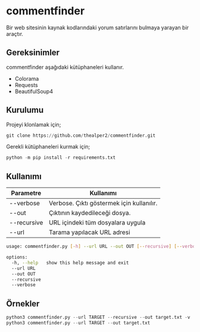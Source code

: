 # commentfinder

Bir web sitesinin kaynak kodlarındaki yorum satırlarını bulmaya yarayan bir araçtır.

## Gereksinimler

commentfinder aşağıdaki kütüphaneleri kullanır.

* Colorama
* Requests
* BeautifulSoup4

## Kurulumu

Projeyi klonlamak için;

```python
git clone https://github.com/thealper2/commentfinder.git
```
Gerekli kütüphaneleri kurmak için;

```python
python -m pip install -r requirements.txt
```

## Kullanımı

| Parametre    | Kullanımı |
| ---------    | --------- |
| --verbose    | Verbose. Çıktı göstermek için kullanılır. |
| --out        | Çıktının kaydedileceği dosya. |
| --recursive  | URL içindeki tüm dosyalara uygula |
| --url        | Tarama yapılacak URL adresi |

```bash
usage: commentfinder.py [-h] --url URL --out OUT [--recursive] [--verbose]

options:
  -h, --help   show this help message and exit
  --url URL
  --out OUT
  --recursive
  --verbose
```

## Örnekler

```python
python3 commentfinder.py --url TARGET --recursive --out target.txt -v
python3 commentfinder.py --url TARGET --out target.txt
```
